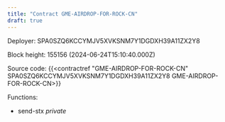```yaml
---
title: "Contract GME-AIRDROP-FOR-ROCK-CN"
draft: true
---
```

Deployer: SPA0SZQ6KCCYMJV5XVKSNM7Y1DGDXH39A11ZX2Y8


 



Block height: 155156 (2024-06-24T15:10:40.000Z)

Source code: {{<contractref "GME-AIRDROP-FOR-ROCK-CN" SPA0SZQ6KCCYMJV5XVKSNM7Y1DGDXH39A11ZX2Y8 GME-AIRDROP-FOR-ROCK-CN>}}

Functions:

* send-stx _private_
